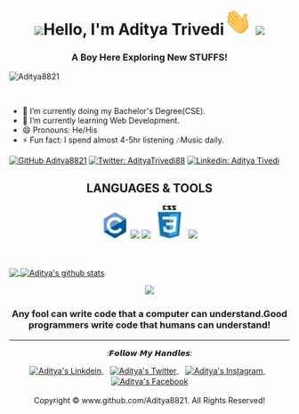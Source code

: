 <h1 align="center"><img src="https://media.giphy.com/media/12oufCB0MyZ1Go/giphy.gif" width="60">Hello, I'm Aditya Trivedi<img src="https://raw.githubusercontent.com/ABSphreak/ABSphreak/master/gifs/Hi.gif" width="50px">  <img src="https://github.com/TheDudeThatCode/TheDudeThatCode/blob/master/Assets/Developer.gif" width="80px"></h1>
<h3 align="center">A Boy Here Exploring New STUFFS!</h3>
<p align="left"> <img src="https://komarev.com/ghpvc/?username=Aditya8821&label=Profile Views&color=blue&style=plastic" alt="Aditya8821" /> </p>

<br/>

- 🔭 I’m currently doing my Bachelor's Degree(CSE).
- 🌱 I’m currently learning Web Development.
- 😄 Pronouns: He/His
- ⚡ Fun fact: I spend almost 4-5hr listening 🎶Music daily.
 
[![GitHub Aditya8821](https://img.shields.io/github/followers/Aditya8821?label=follow&style=social)](https://github.com/Aditya8821)
[![Twitter: AdityaTrivedi88](https://img.shields.io/twitter/follow/AdityaTrivedi88?style=social)](https://twitter.com/AdityaTrivedi88)
[![Linkedin: Aditya Tivedi](https://img.shields.io/badge/-AdityaTrivedi-blue?style=flat-square&logo=Linkedin&logoColor=white&link=https://www.linkedin.com/in/aditya-trivedi-032090164/)](https://www.linkedin.com/in/aditya-trivedi-032090164/)

<h2 align="center">LANGUAGES & TOOLS</h2>
<p align="center"><code><a href="https://en.wikipedia.org/wiki/C_(programming_language)"><img width="48px" src="https://raw.githubusercontent.com/devicons/devicon/master/icons/c/c-original.svg"/></a></code>
<code><a href="https://www.python.org/"><img width="48px" src="https://www.vectorlogo.zone/logos/python/python-icon.svg"></a></code>
<code><a href="https://en.wikipedia.org/wiki/HTML"><img width="48px" src="https://www.vectorlogo.zone/logos/w3_html5/w3_html5-icon.svg"></a></code>
<code><a href="https://en.wikipedia.org/wiki/CSS"><img width="60px" src="https://raw.githubusercontent.com/devicons/devicon/master/icons/css3/css3-original-wordmark.svg"></a></code>
<code><a href="https://www.w3schools.com/js/"><img width="48px"src="https://pics.freeicons.io/uploads/icons/png/21088442871540553614-512.png"/></a></code>

</p>
<br>
<br>
<a href="https://github.com/Aditya8821">
  <img align="center" src="https://github-readme-stats.vercel.app/api/top-langs/?username=Aditya8821&theme=dark&hide_langs_below=1" />
</a>
<a href="https://github.com/Aditya8821">
 <img align="center" src="https://github-readme-stats.vercel.app/api?username=Aditya8821&include_all_commits=true&count_private=true&show_icons=true&line_height=26&title_color=7A7ADB&icon_color=2234AE&text_color=D3D3D3&bg_color=0,000000,130F40" alt="Aditya's github stats"/>
</a>

<p align="center" ><a href="https://github.com/Aditya8821/github-readme-streak-stats">
    <img src="https://github-readme-streak-stats.herokuapp.com/?user=Aditya8821&theme=dark&hide_border=true&background=0D1117&stroke=0000"/>
  </a></p>

  
<div align="center">

### Any fool can write code that a computer can understand.Good programmers write code that humans can understand!

---

<i>:𝙁𝙤𝙡𝙡𝙤𝙬 𝙈𝙮 𝙃𝙖𝙣𝙙𝙡𝙚𝙨:</i><br>

<a href="https://www.linkedin.com/in/aditya-trivedi-032090164/">
  <img align="center" alt="Aditya's Linkdein" width="30px" src="https://www.vectorlogo.zone/logos/linkedin/linkedin-icon.svg" />
</a>
&nbsp&nbsp
<a href="https://twitter.com/AdityaTrivedi88">
  <img align="center" alt="Aditya's Twitter" width="30px" src="https://www.vectorlogo.zone/logos/twitter/twitter-official.svg" />
</a>
&nbsp&nbsp
<a href="https://instagram.com/aditya8__8/">
  <img align="center" alt="Aditya's Instagram" width="30px" src="https://www.vectorlogo.zone/logos/instagram/instagram-icon.svg" />
</a>
&nbsp&nbsp
<a href="https://www.facebook.com/aditya.trivedi.73700/">
  <img align="center" alt="Aditya's Facebook" width="30px" src="https://www.vectorlogo.zone/logos/facebook/facebook-icon.svg" />
</a>
</div>
<br>
<footer>
     <div align="center">
          Copyright &copy; www.github.com/Aditya8821. All Rights Reserved!
      </div>
</footer>


